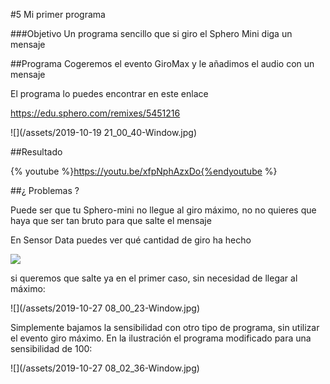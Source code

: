 #5 Mi primer programa

###Objetivo
Un programa sencillo que si giro el Sphero Mini diga un mensaje

##Programa
Cogeremos el evento GiroMax y le añadimos el audio con un mensaje

El programa lo puedes encontrar en este enlace

https://edu.sphero.com/remixes/5451216

![](/assets/2019-10-19 21_00_40-Window.jpg)

##Resultado

{% youtube %}https://youtu.be/xfpNphAzxDo{%endyoutube %}

##¿ Problemas ?

Puede ser que tu Sphero-mini no llegue al giro máximo, no no quieres que haya que ser tan bruto para que salte el mensaje

En Sensor Data puedes ver qué cantidad de giro ha hecho

![](https://catedu.gitbooks.io/sphero-mini/content/assets/2019-10-20%2013_37_13-Window.jpg)

si queremos que salte ya en el primer caso, sin necesidad de llegar al máximo:

![](/assets/2019-10-27 08_00_23-Window.jpg)

Simplemente bajamos la sensibilidad con otro tipo de programa, sin utilizar el evento giro máximo. En la ilustración el programa modificado para una sensibilidad de 100:

![](/assets/2019-10-27 08_02_36-Window.jpg)